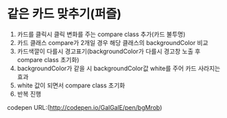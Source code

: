 # 같은 카드 맞추기(퍼즐)
1. 카드를 클릭시 클릭 변화를 주는 compare class 추가(카드 불투명)
2. 카드 클래스 compare가 2개일 경우 해당 클래스의 backgroundColor 비교
3. 카드색깔이 다를시 경고표기(backgroundColor가 다를시 경고창 노출 후 compare class 초기화)
4. backgroundColor가 같을 시 backgroundColor값 white를 주어 카드 사라지는 효과
5. white 값이 되면서 compare class 초기화
6. 반복 진행

codepen URL:(http://codepen.io/GalGalE/pen/bgMrob)

